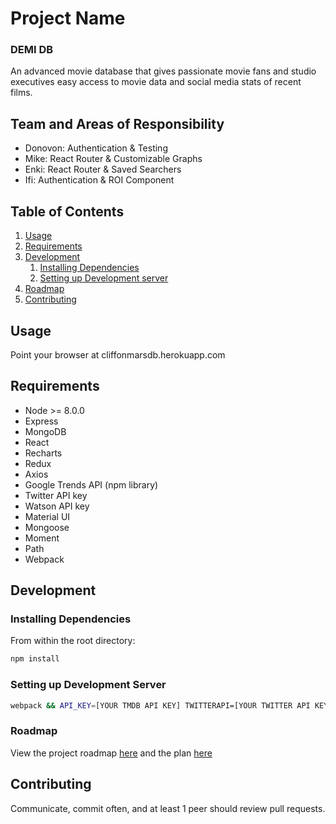 # Project Name

### DEMI DB

An advanced movie database that gives passionate movie fans and studio executives easy access to movie data and social media stats of recent films.

## Team and Areas of Responsibility

  - Donovon: Authentication & Testing
  - Mike: React Router & Customizable Graphs
  - Enki: React Router & Saved Searchers
  - Ifi: Authentication & ROI Component

## Table of Contents

1. [Usage](#Usage)
1. [Requirements](#requirements)
1. [Development](#development)
    1. [Installing Dependencies](#installing-dependencies)
    1. [Setting up Development server](#setting-up-development-server)
1. [Roadmap](#roadmap)
1. [Contributing](#contributing)

## Usage

Point your browser at cliffonmarsdb.herokuapp.com

## Requirements

- Node >= 8.0.0
- Express
- MongoDB
- React
- Recharts
- Redux
- Axios
- Google Trends API (npm library)
- Twitter API key
- Watson API key
- Material UI
- Mongoose
- Moment
- Path
- Webpack


## Development

### Installing Dependencies

From within the root directory:

```sh
npm install
```

### Setting up Development Server

```sh
webpack && API_KEY=[YOUR TMDB API KEY] TWITTERAPI=[YOUR TWITTER API KEY] WATSONAPI=[YOUR WATSON API KEY] node app.js
```

### Roadmap

View the project roadmap [here](ROADMAP.md) and the plan [here](https://docs.google.com/document/d/15czq7Fzn3rc_JXZxyFtZpoqCtUIBf08MkfFHV2tYLOI/edit?usp=sharing)


## Contributing

Communicate, commit often, and at least 1 peer should review pull requests.
